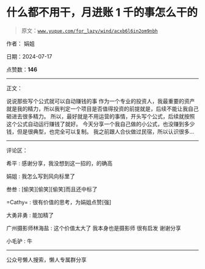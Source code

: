 # 什么都不用干，月进账 1 千的事怎么干的

> 原文：[`www.yuque.com/for_lazy/wind/acxb6l6in2om9nbh`](https://www.yuque.com/for_lazy/wind/acxb6l6in2om9nbh)

作者： 娟姐

日期：2024-07-17

点赞数：**146**

* * *

正文：

说说那些写个公式就可以自动赚钱的事
作为一个专业的投资人，我最重要的资产就是我的精力，所以我判定一个项目是否值得投资的前提就是，后续不能让我自己砸进去很多精力。
所以，最好就是不用运营的事情，开头写个公式，后续就按照这个公式自动运行赚钱了就好。
今天分享一个我自己做的小公式，也没赚到多少钱，但是很典型，也完全可以复制。 我之前跟人合伙做过民宿，所以认识很多...

* * *

评论区：

希平 : 感谢分享，我没想到这一招的，的确高

娟姐 : 我怎么写到风向标里了

叁叁 : [偷笑][偷笑][偷笑]而且还中标了

=Cathy= : 很有价值的思考，为娟姐点赞[强]

大勇非勇 : 能加精了

广州摄影师林海盐 : 这个价值太大了 我本身也是摄影师 很有启发 谢谢分享

小毛驴 : 牛

* * *

公众号懒人搜索，懒人专属群分享